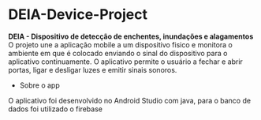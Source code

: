# DEIA-Device-Project
**DEIA - Dispositivo de detecção de enchentes, inundações e alagamentos**
O projeto une a aplicação mobile a um dispositivo fisico e monitora o ambiente em que é colocado enviando o sinal do dispositivo para o aplicativo continuamente. O aplicativo permite o usuário a fechar e abrir portas, ligar e desligar luzes e emitir sinais sonoros.

* Sobre o app

O aplicativo foi desenvolvido no Android Studio com java, para o banco de dados foi utilizado o firebase


